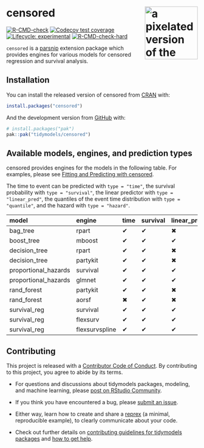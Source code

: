 
<!-- README.md is generated from README.Rmd. Please edit that file -->

# censored <a href='https://censored.tidymodels.org'><img src='man/figures/logo.png' align="right" height="139" alt="a pixelated version of the parsnip logo with a black censoring bar" /></a>

<!-- badges: start -->

[![R-CMD-check](https://github.com/tidymodels/censored/actions/workflows/R-CMD-check.yaml/badge.svg)](https://github.com/tidymodels/censored/actions/workflows/R-CMD-check.yaml)
[![Codecov test
coverage](https://codecov.io/gh/tidymodels/censored/branch/main/graph/badge.svg)](https://app.codecov.io/gh/tidymodels/censored?branch=main)
[![Lifecycle:
experimental](https://img.shields.io/badge/lifecycle-experimental-orange.svg)](https://lifecycle.r-lib.org/articles/stages.html)
[![R-CMD-check-hard](https://github.com/tidymodels/censored/actions/workflows/R-CMD-check-hard.yaml/badge.svg)](https://github.com/tidymodels/censored/actions/workflows/R-CMD-check-hard.yaml)
<!-- badges: end -->

`censored` is a [parsnip](https://parsnip.tidymodels.org) extension
package which provides engines for various models for censored
regression and survival analysis.

## Installation

You can install the released version of censored from
[CRAN](https://CRAN.R-project.org) with:

``` r
install.packages("censored")
```

And the development version from [GitHub](https://github.com/) with:

``` r
# install.packages("pak")
pak::pak("tidymodels/censored")
```

## Available models, engines, and prediction types

censored provides engines for the models in the following table. For
examples, please see [Fitting and Predicting with
censored](https://censored.tidymodels.org/articles/articles/examples.html).

The time to event can be predicted with `type = "time"`, the survival
probability with `type = "survival"`, the linear predictor with
`type = "linear_pred"`, the quantiles of the event time distribution
with `type = "quantile"`, and the hazard with `type = "hazard"`.

| model                | engine         | time | survival | linear_pred | raw | quantile | hazard |
|:---------------------|:---------------|:-----|:---------|:------------|:----|:---------|:-------|
| bag_tree             | rpart          | ✔    | ✔        | ✖           | ✖   | ✖        | ✖      |
| boost_tree           | mboost         | ✔    | ✔        | ✔           | ✖   | ✖        | ✖      |
| decision_tree        | rpart          | ✔    | ✔        | ✖           | ✖   | ✖        | ✖      |
| decision_tree        | partykit       | ✔    | ✔        | ✖           | ✖   | ✖        | ✖      |
| proportional_hazards | survival       | ✔    | ✔        | ✔           | ✖   | ✖        | ✖      |
| proportional_hazards | glmnet         | ✔    | ✔        | ✔           | ✔   | ✖        | ✖      |
| rand_forest          | partykit       | ✔    | ✔        | ✖           | ✖   | ✖        | ✖      |
| rand_forest          | aorsf          | ✖    | ✔        | ✖           | ✖   | ✖        | ✖      |
| survival_reg         | survival       | ✔    | ✔        | ✔           | ✖   | ✔        | ✔      |
| survival_reg         | flexsurv       | ✔    | ✔        | ✔           | ✖   | ✔        | ✔      |
| survival_reg         | flexsurvspline | ✔    | ✔        | ✔           | ✖   | ✔        | ✔      |

## Contributing

This project is released with a [Contributor Code of
Conduct](https://contributor-covenant.org/version/2/0/CODE_OF_CONDUCT.html).
By contributing to this project, you agree to abide by its terms.

- For questions and discussions about tidymodels packages, modeling, and
  machine learning, please [post on RStudio
  Community](https://community.rstudio.com/new-topic?category_id=15&tags=tidymodels,question).

- If you think you have encountered a bug, please [submit an
  issue](https://github.com/tidymodels/censored/issues).

- Either way, learn how to create and share a
  [reprex](https://reprex.tidyverse.org/articles/articles/learn-reprex.html)
  (a minimal, reproducible example), to clearly communicate about your
  code.

- Check out further details on [contributing guidelines for tidymodels
  packages](https://www.tidymodels.org/contribute/) and [how to get
  help](https://www.tidymodels.org/help/).
